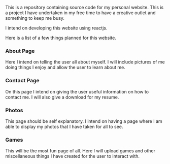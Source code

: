 This is a repository containing source code for my personal website.
This is a project I have undertaken in my free time to have a creative
outlet and something to keep me busy.

I intend on developing this website using reactjs.

Here is a list of a few things planned for this website.

### About Page
Here I intend on telling the user all about myself. I will include pictures
of me doing things I enjoy and allow the user to learn about me.

### Contact Page
On this page I intend on giving the user useful information on how to contact
me. I will also give a download for my resume.

### Photos
This page should be self explanatory. I intend on having a page where I am
able to display my photos that I have taken for all to see.

### Games
This will be the most fun page of all. Here I will upload games and other
miscellaneous things I have created for the user to interact with.
